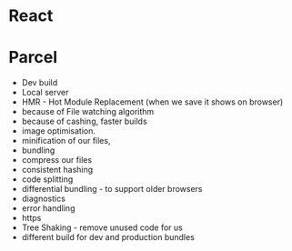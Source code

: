 # React

# Parcel

- Dev build
- Local server
- HMR - Hot Module Replacement (when we save it shows on browser)
- because of File watching algorithm
- because of cashing, faster builds
- image optimisation.
- minification of our files,
- bundling
- compress our files
- consistent hashing
- code splitting
- differential bundling - to support older browsers
- diagnostics
- error handling
- https
- Tree Shaking - remove unused code for us
- different build for dev and production bundles
